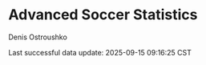 # Advanced Soccer Statistics
Denis Ostroushko

<!-- gfm -->

Last successful data update: 2025-09-15 09:16:25 CST
